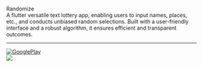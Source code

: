 Randomize </br>
A flutter versatile text lottery app, enabling users to input names, places, etc., and conducts
unbiased random selections. Built with a user-friendly interface and a robust algorithm, it ensures
efficient and transparent outcomes.
</br>
<hr>
<a href="https://play.google.com/store/apps/details?id=abnoub.ezzat.randomize&pcampaignid=web_share" target="_blank"><img src="https://img.shields.io/badge/GooglePlay-4285F4?style=flat&logo=GooglePlay&logoColor=%23EA4335&labelColor=%2334A853" alt="GooglePlay"></a>
<br>
<img src="https://github.com/AbanoubEzzat1/Randomize/blob/master/iPhone%2015%20Pro.png">
